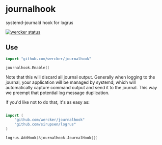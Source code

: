 # journalhook

systemd-journald hook for logrus

[![wercker status](https://app.wercker.com/status/2d466972b06fc3fd47c18de8ffc6393d/m/master "wercker status")](https://app.wercker.com/project/bykey/2d466972b06fc3fd47c18de8ffc6393d)

## Use

```go
import "github.com/wercker/journalhook"

journalhook.Enable()
```

Note that this will discard all journal output. Generally when logging to the
journal, your application will be managed by systemd, which will automatically
capture command output and send it to the journal. This way we preempt that
potential log message duplication.

If you'd like not to do that, it's as easy as:

```go

import (
    "github.com/wercker/journalhook"
    "github.com/sirupsen/logrus"
)

logrus.AddHook(&journalhook.JournalHook{})
```
